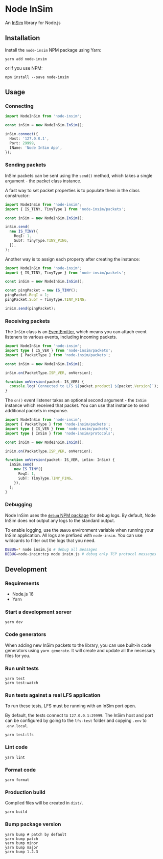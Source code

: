 # Node InSim

An [InSim](https://en.lfsmanual.net/wiki/InSim.txt) library for Node.js

## Installation

Install the `node-insim` NPM package using Yarn:

```shell
yarn add node-insim
```

or if you use NPM:

```shell
npm install --save node-insim
```

## Usage

### Connecting

```ts
import NodeInSim from 'node-insim';

const inSim = new NodeInSim.InSim();

inSim.connect({
  Host: '127.0.0.1',
  Port: 29999,
  IName: 'Node InSim App',
});
```

### Sending packets

InSim packets can be sent using the `send()` method, which takes a single argument - the packet class instance.

A fast way to set packet properties is to populate them in the class constructor:

```ts
import NodeInSim from 'node-insim';
import { IS_TINY, TinyType } from 'node-insim/packets';

const inSim = new NodeInSim.InSim();

inSim.send(
  new IS_TINY({
    ReqI: 1,
    SubT: TinyType.TINY_PING,
  }),
);
```

Another way is to assign each property after creating the instance:

```ts
import NodeInSim from 'node-insim';
import { IS_TINY, TinyType } from 'node-insim/packets';

const inSim = new NodeInSim.InSim();

const pingPacket = new IS_TINY();
pingPacket.ReqI = 1;
pingPacket.SubT = TinyType.TINY_PING;

inSim.send(pingPacket);
```

### Receiving packets

The `InSim` class is an [EventEmitter](https://nodejs.org/api/events.html#class-eventemitter), which means you can attach event listeners to various events, including incoming packets.

```ts
import NodeInSim from 'node-insim';
import type { IS_VER } from 'node-insim/packets';
import { PacketType } from 'node-insim/packets';

const inSim = new NodeInSim.InSim();

inSim.on(PacketType.ISP_VER, onVersion);

function onVersion(packet: IS_VER) {
  console.log(`Connected to LFS ${packet.product} ${packet.Version}`);
}
```

The `on()` event listener takes an optional second argument - the `InSim` instance which received that packet. You can use that instance to send additional packets in response.

```ts
import NodeInSim from 'node-insim';
import { PacketType } from 'node-insim/packets';
import type { IS_VER } from 'node-insim/packets';
import type { InSim } from 'node-insim/protocols';

const inSim = new NodeInSim.InSim();

inSim.on(PacketType.ISP_VER, onVersion);

function onVersion(packet: IS_VER, inSim: InSim) {
  inSim.send(
    new IS_TINY({
      ReqI: 1,
      SubT: TinyType.TINY_PING,
    }),
  );
}
```

### Debugging

Node InSim uses the [`debug` NPM package](https://github.com/debug-js/debug) for debug logs. By default, Node InSim does not output any logs to the standard output.

To enable logging, use the `DEBUG` environment variable when running your InSim application. All logs are prefixed with `node-insim`. You can use wildcards to filter out the logs that you need.

```sh
DEBUG=* node insim.js # debug all messages
DEBUG=node-insim:tcp node insim.js # debug only TCP protocol messages
```

## Development

### Requirements

- Node.js 16
- Yarn

### Start a development server

```shell
yarn dev
```

### Code generators

When adding new InSim packets to the library, you can use built-in code generators using `yarn generate`. It will create and update all the necessary files for you.

### Run unit tests

```shell
yarn test
yarn test:watch
```

### Run tests against a real LFS application

To run these tests, LFS must be running with an InSim port open.

By default, the tests connect to `127.0.0.1:29999`. The InSim host and port can be configured by going to the `lfs-test` folder and copying `.env` to `.env.local`.

```shell
yarn test:lfs
```

### Lint code

```shell
yarn lint
```

### Format code

```shell
yarn format
```

### Production build

Compiled files will be created in `dist/`.

```shell
yarn build
```

### Bump package version

```shell
yarn bump # patch by default
yarn bump patch
yarn bump minor
yarn bump major
yarn bump 1.2.3
```
